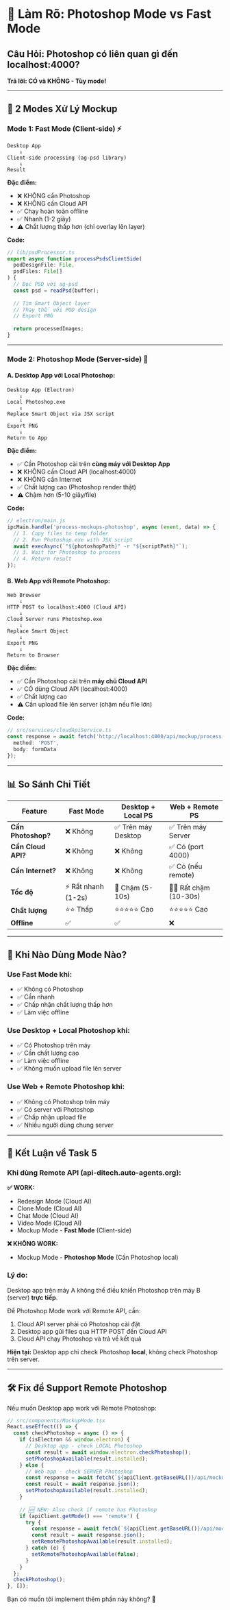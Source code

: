 # 📝 Làm Rõ: Photoshop Mode vs Fast Mode

## Câu Hỏi: Photoshop có liên quan gì đến localhost:4000?

**Trả lời: CÓ và KHÔNG - Tùy mode!**

---

## 🎨 2 Modes Xử Lý Mockup

### Mode 1: **Fast Mode (Client-side)** ⚡
```
Desktop App
    ↓
Client-side processing (ag-psd library)
    ↓
Result
```

**Đặc điểm:**
- ❌ KHÔNG cần Photoshop
- ❌ KHÔNG cần Cloud API
- ✅ Chạy hoàn toàn offline
- ✅ Nhanh (1-2 giây)
- ⚠️ Chất lượng thấp hơn (chỉ overlay lên layer)

**Code:**
```typescript
// lib/psdProcessor.ts
export async function processPsdsClientSide(
  podDesignFile: File, 
  psdFiles: File[]
) {
  // Đọc PSD với ag-psd
  const psd = readPsd(buffer);
  
  // Tìm Smart Object layer
  // Thay thế với POD design
  // Export PNG
  
  return processedImages;
}
```

---

### Mode 2: **Photoshop Mode (Server-side)** 🎨

#### A. Desktop App với Local Photoshop:
```
Desktop App (Electron)
    ↓
Local Photoshop.exe
    ↓
Replace Smart Object via JSX script
    ↓
Export PNG
    ↓
Return to App
```

**Đặc điểm:**
- ✅ Cần Photoshop cài trên **cùng máy với Desktop App**
- ❌ KHÔNG cần Cloud API (localhost:4000)
- ❌ KHÔNG cần Internet
- ✅ Chất lượng cao (Photoshop render thật)
- ⚠️ Chậm hơn (5-10 giây/file)

**Code:**
```javascript
// electron/main.js
ipcMain.handle('process-mockups-photoshop', async (event, data) => {
  // 1. Copy files to temp folder
  // 2. Run Photoshop.exe with JSX script
  await execAsync(`"${photoshopPath}" -r "${scriptPath}"`);
  // 3. Wait for Photoshop to process
  // 4. Return result
});
```

#### B. Web App với Remote Photoshop:
```
Web Browser
    ↓
HTTP POST to localhost:4000 (Cloud API)
    ↓
Cloud Server runs Photoshop.exe
    ↓
Replace Smart Object
    ↓
Export PNG
    ↓
Return to Browser
```

**Đặc điểm:**
- ✅ Cần Photoshop cài trên **máy chủ Cloud API**
- ✅ CÓ dùng Cloud API (localhost:4000)
- ✅ Chất lượng cao
- ⚠️ Cần upload file lên server (chậm nếu file lớn)

**Code:**
```typescript
// src/services/cloudApiService.ts
const response = await fetch('http://localhost:4000/api/mockup/process-mockups-photoshop', {
  method: 'POST',
  body: formData
});
```

---

## 📊 So Sánh Chi Tiết

| Feature | Fast Mode | Desktop + Local PS | Web + Remote PS |
|---------|-----------|-------------------|-----------------|
| **Cần Photoshop?** | ❌ Không | ✅ Trên máy Desktop | ✅ Trên máy Server |
| **Cần Cloud API?** | ❌ Không | ❌ Không | ✅ Có (port 4000) |
| **Cần Internet?** | ❌ Không | ❌ Không | ✅ Có (nếu remote) |
| **Tốc độ** | ⚡ Rất nhanh (1-2s) | 🐢 Chậm (5-10s) | 🐢🐢 Rất chậm (10-30s) |
| **Chất lượng** | ⭐⭐ Thấp | ⭐⭐⭐⭐⭐ Cao | ⭐⭐⭐⭐⭐ Cao |
| **Offline** | ✅ | ✅ | ❌ |

---

## 🎯 Khi Nào Dùng Mode Nào?

### Use Fast Mode khi:
- ✅ Không có Photoshop
- ✅ Cần nhanh
- ✅ Chấp nhận chất lượng thấp hơn
- ✅ Làm việc offline

### Use Desktop + Local Photoshop khi:
- ✅ Có Photoshop trên máy
- ✅ Cần chất lượng cao
- ✅ Làm việc offline
- ✅ Không muốn upload file lên server

### Use Web + Remote Photoshop khi:
- ✅ Không có Photoshop trên máy
- ✅ Có server với Photoshop
- ✅ Chấp nhận upload file
- ✅ Nhiều người dùng chung server

---

## 🔧 Kết Luận về Task 5

### Khi dùng Remote API (api-ditech.auto-agents.org):

**✅ WORK:**
- Redesign Mode (Cloud AI)
- Clone Mode (Cloud AI)
- Chat Mode (Cloud AI)
- Video Mode (Cloud AI)
- Mockup Mode - **Fast Mode** (Client-side)

**❌ KHÔNG WORK:**
- Mockup Mode - **Photoshop Mode** (Cần Photoshop local)

### Lý do:
Desktop app trên máy A không thể điều khiển Photoshop trên máy B (server) **trực tiếp**. 

Để Photoshop Mode work với Remote API, cần:
1. Cloud API server phải có Photoshop cài đặt
2. Desktop app gửi files qua HTTP POST đến Cloud API
3. Cloud API chạy Photoshop và trả về kết quả

**Hiện tại:** Desktop app chỉ check Photoshop **local**, không check Photoshop trên server.

---

## 🛠️ Fix để Support Remote Photoshop

Nếu muốn Desktop app work với Remote Photoshop:

```typescript
// src/components/MockupMode.tsx
React.useEffect(() => {
  const checkPhotoshop = async () => {
    if (isElectron && window.electron) {
      // Desktop app - check LOCAL Photoshop
      const result = await window.electron.checkPhotoshop();
      setPhotoshopAvailable(result.installed);
    } else {
      // Web app - check SERVER Photoshop
      const response = await fetch(`${apiClient.getBaseURL()}/api/mockup/check-photoshop`);
      const result = await response.json();
      setPhotoshopAvailable(result.installed);
    }
    
    // 🆕 NEW: Also check if remote has Photoshop
    if (apiClient.getMode() === 'remote') {
      try {
        const response = await fetch(`${apiClient.getBaseURL()}/api/mockup/check-photoshop`);
        const result = await response.json();
        setRemotePhotoshopAvailable(result.installed);
      } catch (e) {
        setRemotePhotoshopAvailable(false);
      }
    }
  };
  checkPhotoshop();
}, []);
```

Bạn có muốn tôi implement thêm phần này không? 🤔
